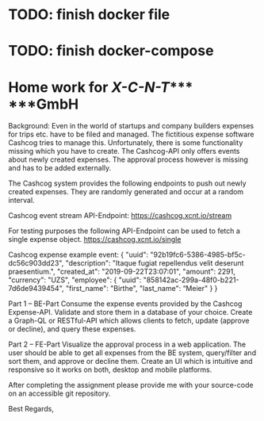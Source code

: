 # TODO: finish docker file
# TODO: finish docker-compose

# Home work for *X-C-N-T**** ***GmbH

Background:
Even in the world of startups and company builders expenses for trips etc. have to be filed and managed.
The fictitious expense software Cashcog tries to manage this. Unfortunately, there is some functionality missing which you have to create.
The Cashcog-API only offers events about newly created expenses. The approval process however is missing and has to be added externally.

The Cashcog system provides the following endpoints to push out newly created expenses.
They are randomly generated and occur at a random interval.

Cashcog event stream API-Endpoint:
https://cashcog.xcnt.io/stream

For testing purposes the following API-Endpoint can be used to fetch a single expense object.
https://cashcog.xcnt.io/single

Cashcog expense example event:
{
    "uuid": "92b19fc6-5386-4985-bf5c-dc56c903dd23",
    "description": "Itaque fugiat repellendus velit deserunt praesentium.",
    "created_at": "2019-09-22T23:07:01",
    "amount": 2291,
    "currency": "UZS",
    "employee": {
        "uuid": "858142ac-299a-48f0-b221-7d6de9439454",
        "first_name": "Birthe",
        "last_name": “Meier"
        }
}

Part 1 – BE-Part
Consume the expense events provided by the Cashcog Expense-API. Validate and store them in a database of your choice.
Create a Graph-QL or RESTful-API which allows clients to fetch, update (approve or decline), and query these expenses.

Part 2 – FE-Part
Visualize the approval process in a web application. The user should be able to get all expenses from the BE system, query/filter
and sort them, and approve or decline them. Create an UI which is intuitive and responsive so it works on both, desktop and mobile platforms.

After completing the assignment please provide me with your source-code on an accessible git repository.

Best Regards,


